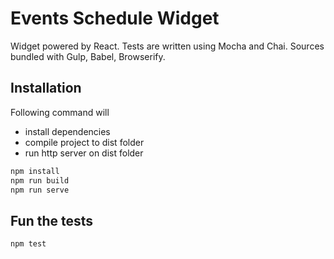 Events Schedule Widget
======================

Widget powered by React. Tests are written using Mocha and Chai. Sources bundled with Gulp, Babel, Browserify.


Installation
------------

Following command will

* install dependencies
* compile project to dist folder
* run http server on dist folder

```bash
npm install
npm run build
npm run serve
```

Fun the tests
-------------

```
npm test
```
